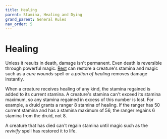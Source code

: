 ```yaml
---
title: Healing
parent: Stamina, Healing and Dying
grand_parent: General Rules
nav_order: 5
---
```


# Healing
Unless it results in death, damage isn't permanent. Even death is reversible through powerful magic. [Rest](https://stormchaserroleplaying.com/stormchaserRPG/Adventuring/Resting/) can restore a creature's stamina and magic such as a *cure wounds* spell or a *potion of healing* removes damage instantly.

When a creature receives healing of any kind, the stamina regained is added to its current stamina. A creature's stamina can't exceed its stamina maximum, so any stamina regained in excess of this number is lost. For example, a druid grants a ranger 8 stamina of healing. If the ranger has 50 current stamina and has a stamina maximum of 56, the ranger regains 6 stamina from the druid, not 8.

A creature that has died can't regain stamina until magic such as the *revivify* spell has restored it to life.
